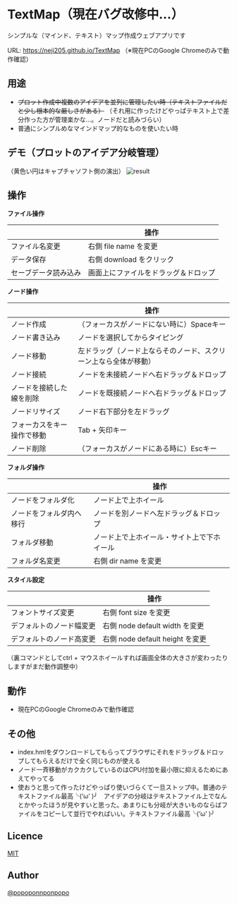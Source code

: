TextMap（現在バグ改修中…）
====
シンプルな（マインド、テキスト）マップ作成ウェブアプリです
  
URL: <https://neji205.github.io/TextMap>  （※現在PCのGoogle Chromeのみで動作確認）
  
  

## 用途
* ~~プロット作成中複数のアイデアを並列に管理したい時（テキストファイルだと少し根本的な厳しさがある）~~ （それ用に作ったけどやっぱテキスト上で差分作った方が管理楽かな…。ノードだと読みづらい）
* 普通にシンプルめなマインドマップ的なものを使いたい時



## デモ（プロットのアイデア分岐管理）  

（黄色い円はキャプチャソフト側の演出）
![result](https://github.com/neji205/TextMap/blob/master/example.gif)

  
## 操作

**ファイル操作**

|     | 操作 | 
| --- | --- |
| ファイル名変更 | 右側 file name を変更 |
| データ保存 | 右側 download をクリック |
| セーブデータ読み込み | 画面上にファイルをドラッグ＆ドロップ |

**ノード操作**

|     | 操作 |
| --- | --- |
| ノード作成 | （フォーカスがノードにない時に）Spaceキー |
| ノード書き込み | ノードを選択してからタイピング |
| ノード移動 | 左ドラッグ（ノード上ならそのノード、スクリーン上なら全体が移動） |
| ノード接続 | ノードを未接続ノードへ右ドラッグ＆ドロップ |
| ノードを接続した線を削除 | ノードを既接続ノードへ右ドラッグ＆ドロップ |
| ノードリサイズ | ノード右下部分を左ドラッグ |
| フォーカスをキー操作で移動 | Tab + 矢印キー |
| ノード削除 | （フォーカスがノードにある時に）Escキー |
  
**フォルダ操作**

|     | 操作 |
| --- | --- |
| ノードをフォルダ化 | ノード上で上ホイール |
| ノードをフォルダ内へ移行 | ノードを別ノードへ左ドラッグ＆ドロップ |
| フォルダ移動 | ノード上で上ホイール・サイト上で下ホイール |
| フォルダ名変更 | 右側 dir name を変更 |
  
**スタイル設定**

|     | 操作 |
| --- | --- |
| フォントサイズ変更 | 右側 font size を変更 |
| デフォルトのノード幅変更 | 右側 node default width を変更 |
| デフォルトのノード高変更 | 右側 node default height を変更|

（裏コマンドとしてctrl + マウスホイールすれば画面全体の大きさが変わったりしますがまだ動作調整中）



## 動作
* 現在PCのGoogle Chromeのみで動作確認



## その他
* index.hmlをダウンロードしてもらってブラウザにそれをドラッグ＆ドロップしてもらえるだけで全く同じものが使える
* ノード一斉移動がカクカクしているのはCPU付加を最小限に抑えるためにあえてやってる
* 使おうと思って作ったけどやっぱり使いづらくて一旦ストップ中。普通のテキストファイル最高╰(‘ω’ )╯　アイデアの分岐はテキストファイル上でなんとかやったほうが見やすいと思った。あまりにも分岐が大きいものならばファイルをコピーして並行でやればいい。テキストファイル最高╰(‘ω’ )╯


## Licence
[MIT](https://github.com/tcnksm/tool/blob/master/LICENCE)



## Author
[@popoponnponpopo](https://twitter.com/popoponnponpopo)
